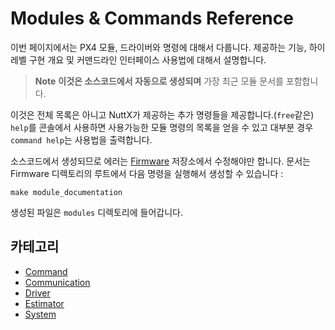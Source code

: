 
# Modules & Commands Reference
이번 페이지에서는 PX4 모듈, 드라이버와 명령에 대해서 다룹니다. 제공하는 기능, 하이레벨 구현 개요 및 커맨드라인 인터페이스 사용법에 대해서 설명합니다.

> **Note** **이것은 소스코드에서 자동으로 생성되며**
> 가장 최근 모듈 문서를 포함합니다.

이것은 전체 목록은 아니고 NuttX가 제공하는 추가 명령들을 제공합니다.(`free`같은) `help`를 콘솔에서 사용하면 사용가능한 모듈 명령의 목록을 얻을 수 있고 대부분 경우 `command help`는 사용법을 출력합니다.

소스코드에서 생성되므로 에러는 [Firmware](https://github.com/PX4/Firmware) 저장소에서 수정해야만 합니다. 문서는 Firmware 디렉토리의 루트에서 다음 명령을 실행해서 생성할 수 있습니다 :
```
make module_documentation
```
생성된 파일은 `modules` 디렉토리에 들어갑니다.

## 카테고리
- [Command](modules_command.md)
- [Communication](modules_communication.md)
- [Driver](modules_driver.md)
- [Estimator](modules_estimator.md)
- [System](modules_system.md)
